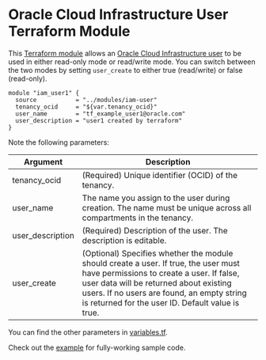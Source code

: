 # Oracle Cloud Infrastructure User Terraform Module

This [Terraform module](https://www.terraform.io/docs/modules/index.html) allows an [Oracle Cloud Infrastructure  user](https://docs.cloud.oracle.com/iaas/Content/Identity/Tasks/managingusers.htm) to be used in either read-only mode or read/write mode. You can switch between the two modes by setting `user_create` to either true (read/write) or false (read-only).

```hcl
module "iam_user1" {
  source           = "../modules/iam-user"
  tenancy_ocid     = "${var.tenancy_ocid}"
  user_name        = "tf_example_user1@oracle.com"
  user_description = "user1 created by terraform"
}
```

Note the following parameters:

Argument | Description
--- | ---
tenancy_ocid | (Required) Unique identifier (OCID) of the tenancy.
user_name | The name you assign to the user during creation. The name must be unique across all compartments in the tenancy.
user_description | (Required) Description of the user. The description is editable.
user_create | (Optional) Specifies whether the module should create a user. If true, the user must have permissions to create a user. If false, user data will be returned about existing users. If no users are found, an empty string is returned for the user ID. Default value is true.

You can find the other parameters in [variables.tf](variables.tf).

Check out the [example](../../example) for fully-working sample code.
